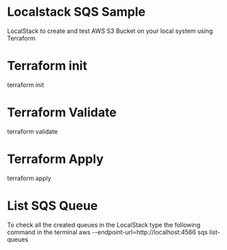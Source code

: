 # Localstack SQS Sample
LocalStack to create and test AWS S3 Bucket on your local system using Terraform

# Terraform init 
terraform init

# Terraform Validate
terraform validate

# Terraform Apply
terraform apply

# List SQS Queue

To check all the created queues in the LocalStack type the following command in the terminal
aws --endpoint-url=http://localhost:4566 sqs list-queues
